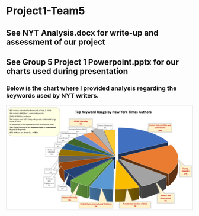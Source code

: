 # Project1-Team5

## See NYT Analysis.docx for write-up and assessment of our project

## See Group 5 Project 1 Powerpoint.pptx for our charts used during presentation

### Below is the chart where I provided analysis regarding the keywords used by NYT writers.

![Keywords](images/Keyword_Usage_by_NYT_Writers.PNG)
